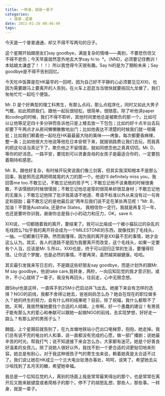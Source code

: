 ```yaml
---
title: 一转身，就是一辈子
categories:
  - 漲潮﹣退潮
date: 2011-01-26 00:46:49
tags:
---
```


今天是一个普普通通，却又不得不写两句的日子。

这个星期开始跟朋友们say goodbye，满是复杂的情绪——离别，不要悲伤但又不得不悲伤；今天早晨居然意外地去大学say hi to  *。（NND，必须要记住教训！本姑娘太谦虚了！！！）所以我觉得今天很有趣。Say hi的是为了期盼未来；Say goodbye是不得不告别回忆。

今天吃中饭算是在HK最早的一回吧，因为自己好不平静的心必须要见见XIXI，也因为需要跟马上要离开的人告别。在火车上逛逛当当很快就要摇回九龙塘了，我们匆匆忙忙一起吃个便饭。

 Mr. D 是个好典型的理工科男生，有那么点闷，那么点程序化，同时又如此大男子气概，如此照顾我们。跟他一起玩很轻松，很简单，很随意。除了听他讲paper 和coding的时候，我们不得不聆听，其他时间里他总是被欺负的那一个。比如可以让他等足足四十多分钟而告诉他只是上楼去放一下包包；比如约好十点半出去玩却要下午两点才从房间懒懒散散地出门；比如他表达不清楚的时候我们就一顿痛批；比如我们赖着他一起吃在HK最最最大陆的美味——烤鱼，每次都要香麻辣，整一条；比如他很大方地说等他在日本安顿下来，就报销路费让我们去玩，而我真的把这句话当真记下了。欺负他之不留情面，就如同想念他之真真切切。Mr. D，等你的好消息。一路平安，要找到可以贤妻良母的女孩子是最适合你的，一定要抱着期待和感恩。

Mr. B，跟他好复杂，有时候开玩笑说我们像三剑客，但其实我深知根本不是那么回事，我是照亮这两把明晃晃的大刀的那一个。他说I'll definitely miss you，我回答me too.不敢忘记，不敢忘记他的孩子气；不敢忘记他不该勇敢的时候很勇敢，不该懦弱的时候很懦弱；不敢忘记他总是穿的很简单却很显身材；不敢忘记他的无厘头；不敢忘记他除了批评我英语不地道、粤语不标准以外从来没有过一句肯定和鼓励；最不敢忘记的是他最后说“两年后我们说不定在某处再见呢！”Mr. B，加油！不管是Australia, 还是the States， 我相信你一定行。我就是再复习一年，也还是要听你训我，谢谢你总是我小小的动力和压力，OK，save it.

XIXI说，一切都随着我的离开，要结束了。我可以比喻成一个被小猫玩过的杂乱的毛线团么?似乎我的离开将会成为一个MILESTONE的东西，就像找到了毛线头，一抽，一切都重归平静。然而我懂得，因为我的离开是XXI最不忍的事情，她才会这么认为。其实，各人的道路不是因为我要离开而改变，这个毛线头，如果一定要有个人当，应该是Mr. S.所以，XIXI也是，终于可以回归正常的生活，要懂得珍惜。让你这个梦醒，也是必然的事情。不要再哭，虽然越哭越健康。哈哈。

其实最引发我来写日志的，不是跟这些好朋友say goodbye，而是计划外的跟Mr. M say goodbye，他说take care,我转身，两秒，一向后知后觉的我才意识到，或许，不小心就转了一辈子。我没有再回头，往前走，心中无限念想。

跟Sibyl也是这样，一直挥手到25M小巴启动并飞出去。她接下来会有怎样的选择？NGO的前线，我都不舍得让她去，爸爸妈妈怎么办？她会在现在的职位做多久？她的终生的努力，会有什么样的结果呢？目前，除了祝福，我什么都帮不了她。天啊，我居然催她要找个合适的人结婚，上帝啊，好一个愚蠢的建议！有男孩子能有那么大的爱心和奉献可以跟她一起做NGO的前线，去实现梦想，好好走一路么？有那么好的男孩子么？

魏姐，上个星期前就告别了，在九龙塘地铁站小巴出口电梯旁，抱抱，她走掉。我们总有说不完的电台的人和事，说一直都没有完成的心愿，做一部广播剧；说她最辛苦的时光，帮我打气；说不知道接下来会怎么办，大家都有迷茫。她是个好善良好温柔的女孩儿，除了说她人很好以外，我找不到一个更合适的词更贴切地来形容。她总是有耐心，对于我这种很孩子气的寄生虫来说，赖着她真是太合适不过了。我们说让她在HK成立一个兰大电台驻港办事处，呵呵，说笑了。希望她去尖沙咀找到了五月天的糖，希望她幸福。

我总是一个后知后觉的人，离别的场面上我是常常最笑得出的那个，也是常常在离开后又跑来敲键盘或者爬格子的那个。停不了的胡思乱想，那些人，那些事。一转身，就是一辈子。
